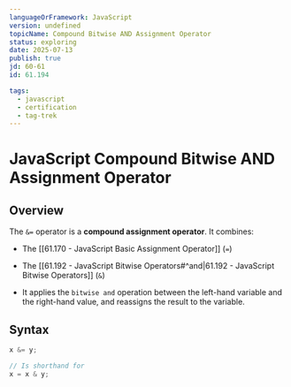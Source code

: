 ```yaml
---
languageOrFramework: JavaScript
version: undefined
topicName: Compound Bitwise AND Assignment Operator
status: exploring
date: 2025-07-13
publish: true
jd: 60-61
id: 61.194

tags:
  - javascript
  - certification
  - tag-trek
---
```

# JavaScript Compound Bitwise AND Assignment Operator

## Overview
The `&=` operator is a **compound assignment operator**. It combines:
- The [[61.170 - JavaScript Basic Assignment Operator]] (`=`)
- The [[61.192 - JavaScript Bitwise Operators#^and|61.192 - JavaScript Bitwise Operators]] (`&`)

- It applies the `bitwise and` operation between the left-hand variable and the right-hand value, and reassigns the result to the variable.

## Syntax
```javascript
x &= y;

// Is shorthand for
x = x & y;
